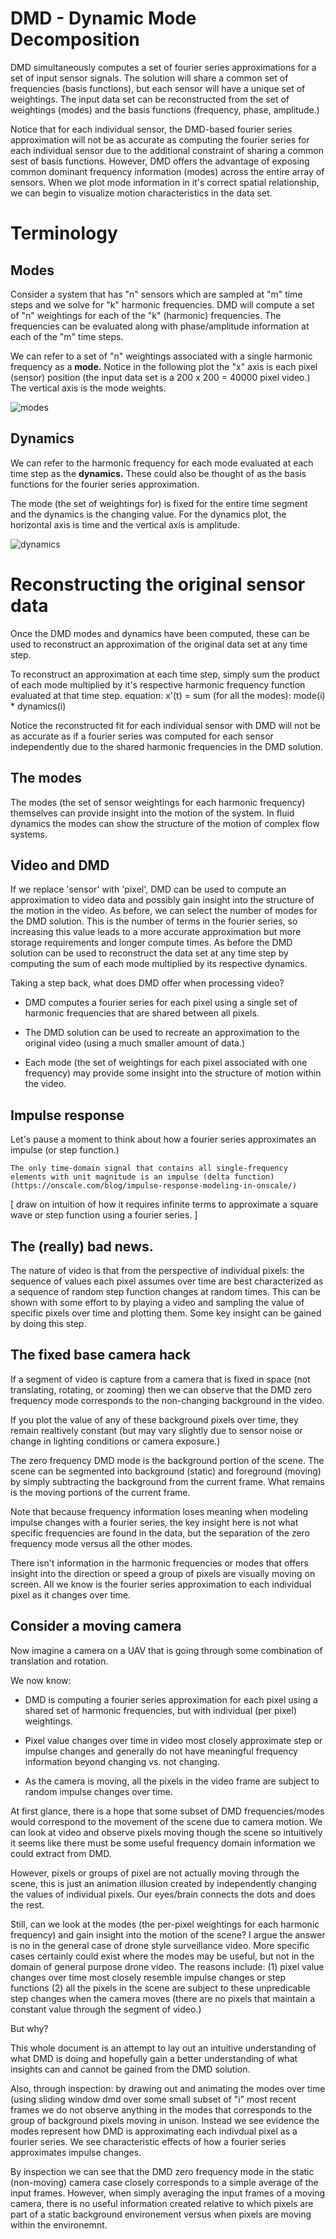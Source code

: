 # DMD - Dynamic Mode Decomposition

DMD simultaneously computes a set of fourier series approximations for
a set of input sensor signals. The solution will share a common set of
frequencies (basis functions), but each sensor will have a unique set
of weightings.  The input data set can be reconstructed from the set
of weightings (modes) and the basis functions (frequency, phase,
amplitude.)

Notice that for each individual sensor, the DMD-based fourier series
approximation will not be as accurate as computing the fourier series
for each individual sensor due to the additional constraint of sharing
a common sest of basis functions.  However, DMD offers the advantage
of exposing common dominant frequency information (modes) across the
entire array of sensors.  When we plot mode information in it's
correct spatial relationship, we can begin to visualize motion
characteristics in the data set.

# Terminology

## Modes

Consider a system that has "n" sensors which are sampled at "m" time
steps and we solve for "k" harmonic frequencies.  DMD will compute a
set of "n" weightings for each of the "k" (harmonic) frequencies.  The
frequencies can be evaluated along with phase/amplitude information at
each of the "m" time steps.

We can refer to a set of "n" weightings associated with a single
harmonic frequency as a **mode.** Notice in the following plot the "x"
axis is each pixel (sensor) position (the input data set is a 200 x
200 = 40000 pixel video.)  The vertical axis is the mode weights.

![modes](./modes.jpg)

## Dynamics

We can refer to the harmonic frequency for each mode evaluated at each
time step as the **dynamics.** These could also be thought of as the
basis functions for the fourier series approximation.

The mode (the set of weightings for) is fixed for the entire time
segment and the dynamics is the changing value.  For the dynamics
plot, the horizontal axis is time and the vertical axis is amplitude.

![dynamics](./dynamics.jpg)

# Reconstructing the original sensor data

Once the DMD modes and dynamics have been computed, these can be used
to reconstruct an approximation of the original data set at any time
step.

To reconstruct an approximation at each time step, simply sum the
product of each mode multiplied by it's respective harmonic frequency
function evaluated at that time step.  equation: x'(t) = sum (for all
the modes): mode(i) * dynamics(i)

Notice the reconstructed fit for each individual sensor with DMD will
not be as accurate as if a fourier series was computed for each sensor
independently due to the shared harmonic frequencies in the DMD
solution.

## The modes

The modes (the set of sensor weightings for each harmonic frequency)
themselves can provide insight into the motion of the system.  In
fluid dynamics the modes can show the structure of the motion of
complex flow systems.

## Video and DMD

If we replace 'sensor' with 'pixel', DMD can be used to compute an
approximation to video data and possibly gain insight into the
structure of the motion in the video.  As before, we can select the
number of modes for the DMD solution.  This is the number of terms in
the fourier series, so increasing this value leads to a more accurate
approximation but more storage requirements and longer compute times.
As before the DMD solution can be used to reconstruct the data set at
any time step by computing the sum of each mode multiplied by its
respective dynamics.

Taking a step back, what does DMD offer when processing video?

* DMD computes a fourier series for each pixel using a single set of
  harmonic frequencies that are shared between all pixels.

* The DMD solution can be used to recreate an approximation to the
  original video (using a much smaller amount of data.)

* Each mode (the set of weightings for each pixel associated with one
  frequency) may provide some insight into the structure of motion
  within the video.

## Impulse response

Let's pause a moment to think about how a fourier series approximates
an impulse (or step function.)

    The only time-domain signal that contains all single-frequency
    elements with unit magnitude is an impulse (delta function)
    (https://onscale.com/blog/impulse-response-modeling-in-onscale/)

[ draw on intuition of how it requires infinite terms to approximate a
square wave or step function using a fourier series. ]

## The (really) bad news.

The nature of video is that from the perspective of individual pixels:
the sequence of values each pixel assumes over time are best
characterized as a sequence of random step function changes at random
times.  This can be shown with some effort to by playing a video and
sampling the value of specific pixels over time and plotting them.  Some
key insight can be gained by doing this step.

## The fixed base camera hack

If a segment of video is capture from a camera that is fixed in space
(not translating, rotating, or zooming) then we can observe that the
DMD zero frequency mode corresponds to the non-changing background in
the video.

If you plot the value of any of these background pixels over time,
they remain realtively constant (but may vary slightly due to sensor
noise or change in lighting conditions or camera exposure.)

The zero frequency DMD mode is the background portion of the scene.
The scene can be segmented into background (static) and foreground
(moving) by simply subtracting the background from the current frame.
What remains is the moving portions of the current frame.

Note that because frequency information loses meaning when modeling
impulse changes with a fourier series, the key insight here is not
what specific frequencies are found in the data, but the separation of
the zero frequency mode versus all the other modes.

There isn't information in the harmonic frequencies or modes that
offers insight into the direction or speed a group of pixels are
visually moving on screen.  All we know is the fourier series
approximation to each individual pixel as it changes over time.

## Consider a moving camera

Now imagine a camera on a UAV that is going through some combination
of translation and rotation.

We now know:

* DMD is computing a fourier series approximation for each pixel using
  a shared set of harmonic frequencies, but with individual (per pixel)
  weightings.

* Pixel value changes over time in video most closely approximate step
  or impulse changes and generally do not have meaningful frequency
  information beyond changing vs. not changing.

* As the camera is moving, all the pixels in the video frame are
  subject to random impulse changes over time.

At first glance, there is a hope that some subset of DMD
frequencies/modes would correspond to the movement of the scene due to
camera motion.  We can look at video and observe pixels moving though
the scene so intuitively it seems like there must be some useful
frequency domain information we could extract from DMD.

However, pixels or groups of pixel are not actually moving through the
scene, this is just an animation illusion created by independently
changing the values of individual pixels.  Our eyes/brain connects the
dots and does the rest.

Still, can we look at the modes (the per-pixel weightings for each
harmonic frequency) and gain insight into the motion of the scene?  I
argue the answer is no in the general case of drone style surveillance
video.  More specific cases certainly could exist where the modes may
be useful, but not in the domain of general purpose drone video.  The
reasons include: (1) pixel value changes over time most closely
resemble impulse changes or step functions (2) all the pixels in the
scene are subject to these unpredicable step changes when the camera
moves (there are no pixels that maintain a constant value through the
segment of video.)

But why?

This whole document is an attempt to lay out an intuitive
understanding of what DMD is doing and hopefully gain a better
understanding of what insights can and cannot be gained from the DMD
solution.

Also, through inspection: by drawing out and animating the modes over
time (using sliding window dmd over some small subset of "i" most
recent frames we do not observe anything in the modes that corresponds
to the group of background pixels moving in unison.  Instead we see
evidence the modes represent how DMD is approximating each indivdual
pixel as a fourier series.  We see characteristic effects of how a
fourier series approximates impulse changes.

By inspection we can see that the DMD zero frequency mode in the
static (non-moving) camera case closely corresponds to a simple
average of the input frames.  However, when simply averaging the input
frames of a moving camera, there is no useful information created
relative to which pixels are part of a static background environement
versus when pixels are moving within the environemnt.
